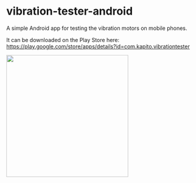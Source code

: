 # vibration-tester-android
A simple Android app for testing the vibration motors on mobile phones.

It can be downloaded on the Play Store here: https://play.google.com/store/apps/details?id=com.kapito.vibrationtester

<img src="https://cdn.pbrd.co/images/GVjLT8C.png" width="320">
